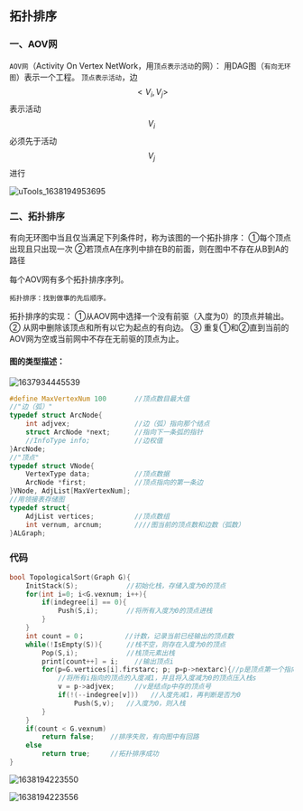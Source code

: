 ## 拓扑排序

### 一、AOV网

`AOV网`（Activity On Vertex NetWork，用`顶点表示活动`的网）：
用DAG图（`有向无环图`）表示一个工程。
`顶点表示活动`，边$$<V_i,V_j>$$表示活动$$V_i$$必须先于活动$$V_j$$进行

![uTools_1638194953695](https://github.com/oxyanyano/2022-WangDao-CS-DS-Notes/blob/main/images/uTools_1638194953695.png)

### 二、拓扑排序

有向无环图中当且仅当满足下列条件时，称为该图的一个拓扑排序：
①每个顶点出现且只出现一次
②若顶点A在序列中排在B的前面，则在图中不存在从B到A的路径

每个AOV网有多个拓扑排序序列。

`拓扑排序：找到做事的先后顺序。`

拓扑排序的实现：
①从AOV网中选择一个没有前驱（入度为0）的顶点并输出。
② 从网中删除该顶点和所有以它为起点的有向边。
③ 重复①和②直到当前的AOV网为空或当前网中不存在无前驱的顶点为止。

#### 图的类型描述：

![1637934445539](https://github.com/oxyanyano/2022-WangDao-CS-DS-Notes/blob/main/images/1637934445539.jpg)

```c
#define MaxVertexNum 100       //顶点数目最大值
//"边（弧）"
typedef struct ArcNode{
    int adjvex;                //边（弧）指向那个结点
    struct ArcNode *next;      //指向下一条弧的指针
    //InfoType info;           //边权值
}ArcNode;
//"顶点"
typedef struct VNode{
    VertexType data;           //顶点数据
    ArcNode *first;            //顶点指向的第一条边
}VNode, AdjList[MaxVertexNum];
//用领接表存储图
typedef struct{
    AdjList vertices;          //顶点数组
    int vernum, arcnum;        ////图当前的顶点数和边数（弧数）
}ALGraph;
```

### 代码

```c
bool TopologicalSort(Graph G){
    InitStack(S);            //初始化栈，存储入度为0的顶点
    for(int i=0; i<G.vexnum; i++){
        if(indegree[i] == 0){
            Push(S,i);       //将所有入度为0的顶点进栈
        }
    }
    int count = 0；          //计数，记录当前已经输出的顶点数
	while(!IsEmpty(S)){      //栈不空，则存在入度为0的顶点
        Pop(S,i);            //栈顶元素出栈
        print[count++] = i;    //输出顶点i
        for(p=G.vertices[i].firstarc; p; p=p->nextarc){//p是顶点第一个指向的结点，p存在则循环
            //将所有i指向的顶点的入度减1，并且将入度减为0的顶点压入栈s
            v = p->adjvex;     //v是结点p中存的顶点号
            if(!(--indegree[v]))   //入度先减1，再判断是否为0
                Push(S,v);   //入度为0，则入栈
        }
    }
    if(count < G.vexnum)
        return false;    //排序失败，有向图中有回路
    else
        return true;     //拓扑排序成功
}
```

![1638194223550](https://github.com/oxyanyano/2022-WangDao-CS-DS-Notes/blob/main/images/1638194223550.jpg)

![1638194223556](https://github.com/oxyanyano/2022-WangDao-CS-DS-Notes/blob/main/images/1638194223556.png)
